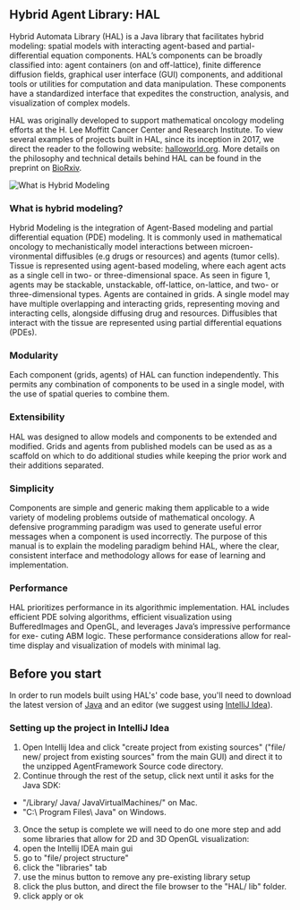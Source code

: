 
## Hybrid Agent Library: HAL

Hybrid Automata Library (HAL) is a Java library that facilitates hybrid modeling: spatial models with interacting agent-based and partial-differential equation components. HAL’s components can be broadly classified into: agent containers (on and off-lattice), finite difference diffusion fields, graphical user interface (GUI) components, and additional tools or utilities for computation and data manipulation. These components have a standardized interface that expedites the construction, analysis, and visualization of complex models.

HAL was originally developed to support mathematical oncology modeling efforts at the H. Lee Moffitt Cancer Center and Research Institute. To view several examples of projects built in HAL, since its inception in 2017, we direct the reader to the following website: [halloworld.org](http://halloworld.org/). More details on the philosophy and technical details behind HAL can be found in the preprint on [BioRxiv](https://www.biorxiv.org/content/early/2018/09/10/411538).

![What is Hybrid Modeling](manual/HAL_intro.png)

### What is hybrid modeling?
Hybrid Modeling is the integration of Agent-Based modeling and partial differential equation (PDE) modeling. It is commonly used in mathematical oncology to mechanistically model interactions between microen- vironmental diffusibles (e.g drugs or resources) and agents (tumor cells). Tissue is represented using agent-based modeling, where each agent acts as a single cell in two- or three-dimensional space. As seen in figure 1, agents may be stackable, unstackable, off-lattice, on-lattice, and two- or three-dimensional types. Agents are contained in grids. A single model may have multiple overlapping and interacting grids, representing moving and interacting cells, alongside diffusing drug and resources. Diffusibles that interact with the tissue are represented using partial differential equations (PDEs).

### Modularity
Each component (grids, agents) of HAL can function independently. This permits any combination of components to be used in a single model, with the use of spatial queries to combine them.

### Extensibility
HAL was designed to allow models and components to be extended and modified. Grids and agents from published models can be used as as a scaffold on which to do additional studies while keeping the prior work and their additions separated.

### Simplicity
Components are simple and generic making them applicable to a wide variety of modeling problems outside of mathematical oncology. A defensive programming paradigm was used to generate useful error messages when a component is used incorrectly. The purpose of this manual is to explain the modeling paradigm behind HAL, where the clear, consistent interface and methodology allows for ease of learning and implementation.

### Performance
HAL prioritizes performance in its algorithmic implementation. HAL includes efficient PDE solving algorithms, efficient visualization using BufferedImages and OpenGL, and leverages Java’s impressive performance for exe- cuting ABM logic. These performance considerations allow for real-time display and visualization of models with minimal lag.

## Before you start
In order to run models built using HAL's' code base, you'll need to download the latest version of [Java](http://www.oracle.com/technetwork/java/javase/downloads/jdk9-downloads-3848520.html) and an editor (we suggest using [IntelliJ Idea](https://www.jetbrains.com/idea/download/)).

### Setting up the project in IntelliJ Idea

1. Open Intellij Idea and click "create project from existing sources" ("file/ new/ project from existing sources" from the main GUI) and direct it to the unzipped AgentFramework Source code directory.
2. Continue through the rest of the setup, click next until it asks for the Java SDK:
- "/Library/ Java/ JavaVirtualMachines/" on Mac.
- "C:\ Program Files\ Java\" on Windows.
3. Once the setup is complete we will need to do one more step and add some libraries that allow for 2D and 3D OpenGL visualization:
4. open the Intellij IDEA main gui
5. go to "file/ project structure"
6. click the "libraries" tab
7. use the minus button to remove any pre-existing library setup
8. click the plus button, and direct the file browser to the "HAL/ lib" folder.
9. click apply or ok
